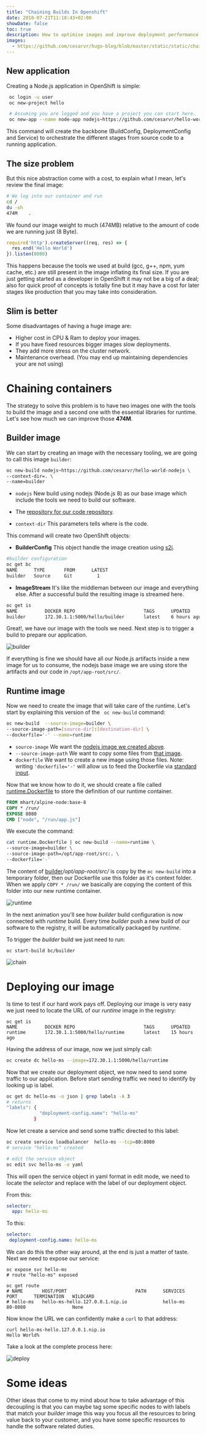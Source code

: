 ```yaml
---
title: "Chaining Builds In Openshift"
date: 2018-07-21T11:18:43+02:00
showDate: false
toc: true
description: How to optimise images and improve deployment performance by using chained builds in Openshift.  
images:
  - https://github.com/cesarvr/hugo-blog/blob/master/static/static/chaining-build/openshift-logo.png?raw=true
---
```


## New application

Creating a Node.js application in OpenShift is simple:

```sh
 oc login -u user
 oc new-project hello

 # Assuming you are logged and you have a project you can start here.
 oc new-app --name node-app nodejs~https://github.com/cesarvr/hello-world-nodejs #new app using nodejs:latest (Node.js 8)
```

This command will create the backbone (BuildConfig, DeploymentConfig and Service) to orchestrate the different stages from source code to a running application.

## The size problem

But this nice abstraction come with a cost, to explain what I mean, let's review the final image:

```sh
# We log into our container and run
cd /
du -sh
474M	.
```

We found our image weight to much (474MB) relative to the amount of code we are running just (8 Byte).

```js
require('http').createServer((req, res) => {
  res.end('Hello World')
}).listen(8080)
```

This happens because the tools we used at build (gcc, g++, npm, yum cache, etc.) are still present in the image inflating its final size. If you are just getting started as a developer in OpenShift it may not be a big of a deal; also for quick proof of concepts is totally fine but it may have a cost for later stages like production that you may take into consideration.

## Slim is better

Some disadvantages of having a huge image are:

- Higher cost in CPU & Ram to deploy your images.
- If you have fixed resources bigger images slow deployments.
- They add more stress on the cluster network.
- Maintenance overhead. (You may end up maintaining dependencies your are not using)  

# Chaining containers

The strategy to solve this problem is to have two images one with the tools to build the image and a second one with the essential libraries for runtime. Let's see how much we can improve those **474M**.

## Builder image

We can start by creating an image with the necessary tooling, we are going to call this image ```builder```:

```sh
oc new-build nodejs~https://github.com/cesarvr/hello-world-nodejs \
--context-dir=. \
--name=builder   
```   

- ```nodejs``` New build using nodejs (Node.js 8) as our base image which include the tools we need to build our software.

- The [repository for our code repository](https://github.com/cesarvr/hello-world-nodejs).

- ```context-dir``` This parameters tells where is the code.

This command will create two OpenShift objects:


* **BuilderConfig** This object handle the image creation using [s2i](https://github.com/openshift/source-to-image).

```sh
#builder configuration
oc get bc   
NAME      TYPE       FROM      LATEST
builder   Source     Git         1
```

* **ImageStream** It's like the middleman between our image and everything else. After a successful build the resulting image is streamed here.

```sh
oc get is
NAME          DOCKER REPO                         TAGS      UPDATED
builder       172.30.1.1:5000/hello/builder       latest    6 hours ago
```

Great!, we have our image with the tools we need. Next step is to trigger a build to prepare our application.  

![builder](https://github.com/cesarvr/hugo-blog/blob/master/static/static/chaining-build/build-tools.gif.gif?raw=true)

If everything is fine we should have all our Node.js artifacts inside a new image for us to consume, the nodejs base image we are using store the artifacts and our code in ```/opt/app-root/src/```.


## Runtime image

Now we need to create the image that will take care of the runtime. Let's start by explaining this version of the ``` oc new-build``` command:  

```sh
oc new-build  --source-image=builder \
--source-image-path=[source-dir]:[destination-dir] \
--dockerfile='-' --name=runtime
```

- ```source-image``` We want the [nodejs image we created above](#builder-image).
- ```--source-image-path``` We want to copy some files from [that image](#builder-image).
- ```dockerfile``` We want to create a new image using those files. Note: writing ```'dockerfile='-'``` will allow us to feed the Dockerfile via [standard input](https://en.wikipedia.org/wiki/Standard_streams#Standard_input_(stdin)).

Now that we know how to do it, we should create a file called [runtime.Dockerfile](https://gist.github.com/cesarvr/fac37fa7825f5ad7a576801fed07d0c8) to store the definition of our runtime container.

```Dockerfile
FROM mhart/alpine-node:base-8
COPY * /run/
EXPOSE 8080
CMD ["node", "/run/app.js"]
```

We execute the command:

```sh
cat runtime.Dockerfile | oc new-build --name=runtime \
--source-image=builder \
--source-image-path=/opt/app-root/src:. \
--dockerfile='-'
```

The content of [builder](#builder-image)*/opt/app-root/src/* is copy by the ```oc new-build``` into a temporary folder, then our Dockerfile use this folder as it's context folder. When we apply ```COPY * /run/``` we basically are copying the content of this folder into our new runtime container.


![runtime](https://github.com/cesarvr/hugo-blog/blob/master/static/static/chaining-build/runtime.gif?raw=true)


In the next animation you'll see how *builder* build configuration is now connected with *runtime* build. Every time *builder* push a new build of our software to the registry, it will be automatically packaged by *runtime*.

To trigger the *builder* build we just need to run:

```
oc start-build bc/builder
```

![chain](https://github.com/cesarvr/hugo-blog/blob/master/static/static/chaining-build/chain.gif?raw=true)



# Deploying our image

Is time to test if our hard work pays off. Deploying our image is very easy we just need to locate the URL of our *runtime* image in the registry:

```
oc get is
NAME          DOCKER REPO                         TAGS      UPDATED
runtime       172.30.1.1:5000/hello/runtime       latest    15 hours ago
```

Having the address of our image, now we just simply call:

```sh
oc create dc hello-ms --image=172.30.1.1:5000/hello/runtime
```

Now that we create our deployment object, we now need to send some traffic to our application. Before start sending traffic we need to identify by looking up is label.

```sh
oc get dc hello-ms -o json | grep labels -A 3
# returns
"labels": {
            "deployment-config.name": "hello-ms"
          }
```

Now let create a service and send some traffic directed to this label:


```sh
oc create service loadbalancer  hello-ms --tcp=80:8080
# service "hello-ms" created

# edit the service object
oc edit svc hello-ms -o yaml
```

This will open the service object in yaml format in edit mode, we need to locate the *selector* and replace with the label of our deployment object.

From this:

```yml
selector:
  app: hello-ms
```

To this:

```yml
selector:
 deployment-config.name: hello-ms
```

We can do this the other way around, at the end is just a matter of taste. Next we need to expose our service:

```
oc expose svc hello-ms
# route "hello-ms" exposed

oc get route
# NAME       HOST/PORT                         PATH      SERVICES   PORT      TERMINATION   WILDCARD
# hello-ms   hello-ms-hello.127.0.0.1.nip.io             hello-ms   80-8080                 None
```

Now know the URL we can confidently make a ```curl``` to that address:  


```
curl hello-ms-hello.127.0.0.1.nip.io
Hello World%
```


Take a look at the complete process here:

![deploy](https://github.com/cesarvr/hugo-blog/blob/master/static/static/chaining-build/deploy.gif?raw=true)  



# Some ideas

Other ideas that come to my mind about how to take advantage of this decoupling is that you can maybe tag some specific nodes to with labels that match your *builder* image this way you focus all the resources to bring value back to your customer, and you have some specific resources to handle the software related duties.
